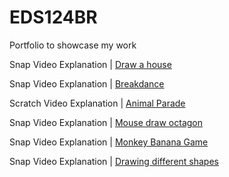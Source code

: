 # EDS124BR
Portfolio to showcase my work

Snap Video Explanation | [Draw a house](https://youtu.be/Hv5rKTQ3AB4)

Snap Video Explanation | [Breakdance](https://youtu.be/W8Rx8qIf1rs)

Scratch Video Explanation | [Animal Parade](https://youtu.be/a9DfUzfvKkw)

Snap Video Explanation | [Mouse draw octagon](https://youtu.be/Wnpo3E0a_t4)

Snap Video Explanation | [Monkey Banana Game](https://youtu.be/8Af2gBYQI00)

Snap Video Explanation | [Drawing different shapes](https://youtu.be/LI1FD57qR_Q)
